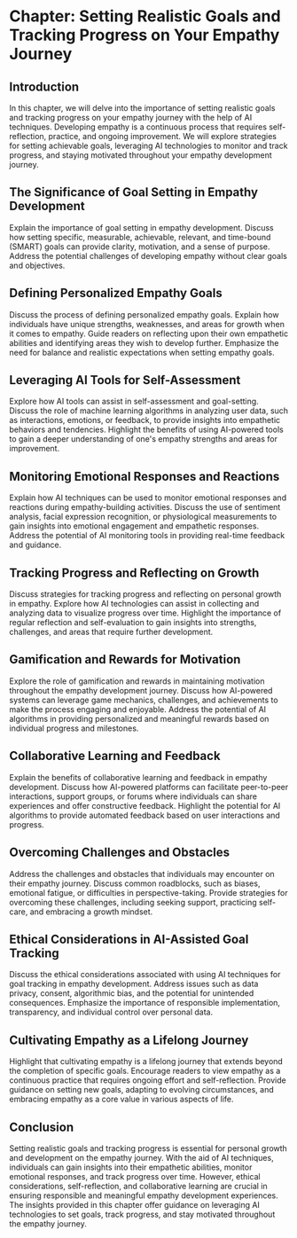 Chapter: Setting Realistic Goals and Tracking Progress on Your Empathy Journey
==============================================================================

Introduction
------------

In this chapter, we will delve into the importance of setting realistic goals and tracking progress on your empathy journey with the help of AI techniques. Developing empathy is a continuous process that requires self-reflection, practice, and ongoing improvement. We will explore strategies for setting achievable goals, leveraging AI technologies to monitor and track progress, and staying motivated throughout your empathy development journey.

The Significance of Goal Setting in Empathy Development
-------------------------------------------------------

Explain the importance of goal setting in empathy development. Discuss how setting specific, measurable, achievable, relevant, and time-bound (SMART) goals can provide clarity, motivation, and a sense of purpose. Address the potential challenges of developing empathy without clear goals and objectives.

Defining Personalized Empathy Goals
-----------------------------------

Discuss the process of defining personalized empathy goals. Explain how individuals have unique strengths, weaknesses, and areas for growth when it comes to empathy. Guide readers on reflecting upon their own empathetic abilities and identifying areas they wish to develop further. Emphasize the need for balance and realistic expectations when setting empathy goals.

Leveraging AI Tools for Self-Assessment
---------------------------------------

Explore how AI tools can assist in self-assessment and goal-setting. Discuss the role of machine learning algorithms in analyzing user data, such as interactions, emotions, or feedback, to provide insights into empathetic behaviors and tendencies. Highlight the benefits of using AI-powered tools to gain a deeper understanding of one's empathy strengths and areas for improvement.

Monitoring Emotional Responses and Reactions
--------------------------------------------

Explain how AI techniques can be used to monitor emotional responses and reactions during empathy-building activities. Discuss the use of sentiment analysis, facial expression recognition, or physiological measurements to gain insights into emotional engagement and empathetic responses. Address the potential of AI monitoring tools in providing real-time feedback and guidance.

Tracking Progress and Reflecting on Growth
------------------------------------------

Discuss strategies for tracking progress and reflecting on personal growth in empathy. Explore how AI technologies can assist in collecting and analyzing data to visualize progress over time. Highlight the importance of regular reflection and self-evaluation to gain insights into strengths, challenges, and areas that require further development.

Gamification and Rewards for Motivation
---------------------------------------

Explore the role of gamification and rewards in maintaining motivation throughout the empathy development journey. Discuss how AI-powered systems can leverage game mechanics, challenges, and achievements to make the process engaging and enjoyable. Address the potential of AI algorithms in providing personalized and meaningful rewards based on individual progress and milestones.

Collaborative Learning and Feedback
-----------------------------------

Explain the benefits of collaborative learning and feedback in empathy development. Discuss how AI-powered platforms can facilitate peer-to-peer interactions, support groups, or forums where individuals can share experiences and offer constructive feedback. Highlight the potential for AI algorithms to provide automated feedback based on user interactions and progress.

Overcoming Challenges and Obstacles
-----------------------------------

Address the challenges and obstacles that individuals may encounter on their empathy journey. Discuss common roadblocks, such as biases, emotional fatigue, or difficulties in perspective-taking. Provide strategies for overcoming these challenges, including seeking support, practicing self-care, and embracing a growth mindset.

Ethical Considerations in AI-Assisted Goal Tracking
---------------------------------------------------

Discuss the ethical considerations associated with using AI techniques for goal tracking in empathy development. Address issues such as data privacy, consent, algorithmic bias, and the potential for unintended consequences. Emphasize the importance of responsible implementation, transparency, and individual control over personal data.

Cultivating Empathy as a Lifelong Journey
-----------------------------------------

Highlight that cultivating empathy is a lifelong journey that extends beyond the completion of specific goals. Encourage readers to view empathy as a continuous practice that requires ongoing effort and self-reflection. Provide guidance on setting new goals, adapting to evolving circumstances, and embracing empathy as a core value in various aspects of life.

Conclusion
----------

Setting realistic goals and tracking progress is essential for personal growth and development on the empathy journey. With the aid of AI techniques, individuals can gain insights into their empathetic abilities, monitor emotional responses, and track progress over time. However, ethical considerations, self-reflection, and collaborative learning are crucial in ensuring responsible and meaningful empathy development experiences. The insights provided in this chapter offer guidance on leveraging AI technologies to set goals, track progress, and stay motivated throughout the empathy journey.
